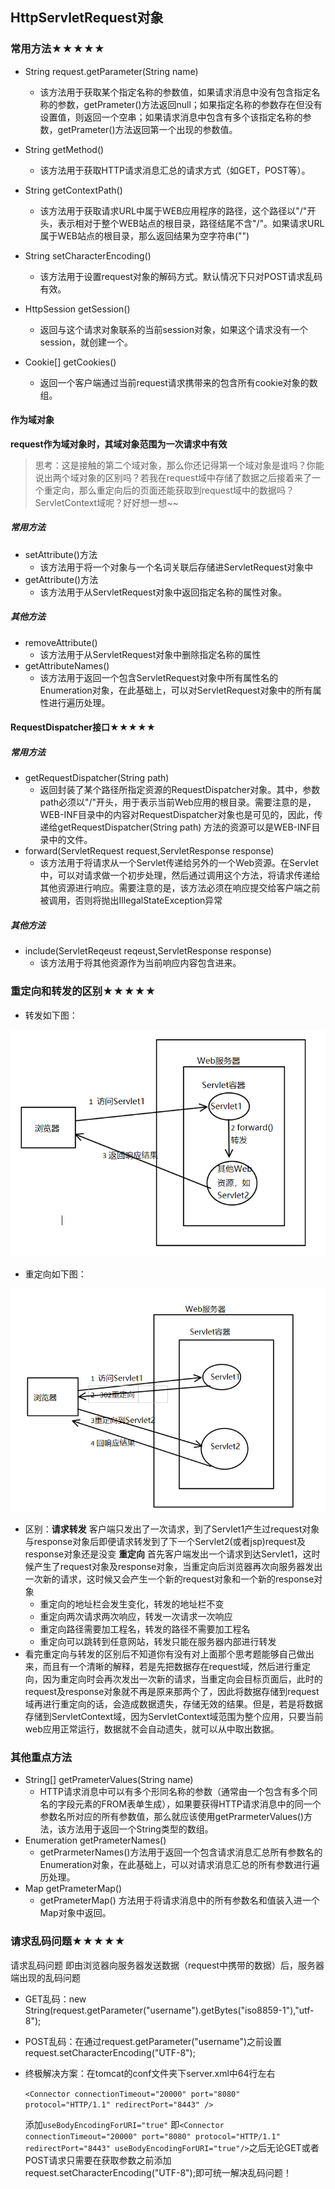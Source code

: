 ## HttpServletRequest对象

###  常用方法★★★★★

* String request.getParameter(String name)

  * 该方法用于获取某个指定名称的参数值，如果请求消息中没有包含指定名称的参数，getPrameter()方法返回null；如果指定名称的参数存在但没有设置值，则返回一个空串；如果请求消息中包含有多个该指定名称的参数，getPrameter()方法返回第一个出现的参数值。
* String getMethod()
  * 该方法用于获取HTTP请求消息汇总的请求方式（如GET，POST等）。
* String getContextPath()
  * 该方法用于获取请求URL中属于WEB应用程序的路径，这个路径以"/"开头，表示相对于整个WEB站点的根目录，路径结尾不含"/"。如果请求URL属于WEB站点的根目录，那么返回结果为空字符串("")
* String setCharacterEncoding()
  * 该方法用于设置request对象的解码方式。默认情况下只对POST请求乱码有效。
* HttpSession getSession()
  * 返回与这个请求对象联系的当前session对象，如果这个请求没有一个session，就创建一个。
* Cookie[]  getCookies()
  * 返回一个客户端通过当前request请求携带来的包含所有cookie对象的数组。

#### 作为域对象

**request作为域对象时，其域对象范围为一次请求中有效**

> 思考：这是接触的第二个域对象，那么你还记得第一个域对象是谁吗？你能说出两个域对象的区别吗？若我在request域中存储了数据之后接着来了一个重定向，那么重定向后的页面还能获取到request域中的数据吗？ServletContext域呢？好好想一想~~

##### 常用方法

* setAttribute()方法
  * 该方法用于将一个对象与一个名词关联后存储进ServletRequest对象中
* getAttribute()方法
  * 该方法用于从ServletRequest对象中返回指定名称的属性对象。

##### 其他方法

* removeAttribute()
  * 该方法用于从ServletRequest对象中删除指定名称的属性
* getAttributeNames()
  * 该方法用于返回一个包含ServletRequest对象中所有属性名的Enumeration对象，在此基础上，可以对ServletRequest对象中的所有属性进行遍历处理。

#### RequestDispatcher接口★★★★★

##### 常用方法

* getRequestDispatcher(String path)
  *  返回封装了某个路径所指定资源的RequestDispatcher对象。其中，参数path必须以"/"开头，用于表示当前Web应用的根目录。需要注意的是，WEB-INF目录中的内容对RequestDispatcher对象也是可见的，因此，传递给getRequestDispatcher(String path) 方法的资源可以是WEB-INF目录中的文件。
* forward(ServletRequest request,ServletResponse response)
  * 该方法用于将请求从一个Servlet传递给另外的一个Web资源。在Servlet中，可以对请求做一个初步处理，然后通过调用这个方法，将请求传递给其他资源进行响应。需要注意的是，该方法必须在响应提交给客户端之前被调用，否则将抛出IllegalStateException异常

##### 其他方法

* include(ServletReqeust reqeust,ServletResponse response)
  * 该方法用于将其他资源作为当前响应内容包含进来。

### 重定向和转发的区别★★★★★

* 转发如下图：

![请求转发](../images/请求转发.png)

* 重定向如下图：

![重定向](../images/重定向.png)

* 区别：**请求转发**  客户端只发出了一次请求，到了Servlet1产生过request对象与response对象后即便请求转发到了下一个Servlet2(或者jsp)request及response对象还是没变  **重定向** 首先客户端发出一个请求到达Servlet1，这时候产生了request对象及response对象，当重定向后浏览器再次向服务器发出一次新的请求，这时候又会产生一个新的request对象和一个新的response对象
  * 重定向的地址栏会发生变化，转发的地址栏不变
  * 重定向两次请求两次响应，转发一次请求一次响应
  * 重定向路径需要加工程名，转发的路径不需要加工程名
  * 重定向可以跳转到任意网站，转发只能在服务器内部进行转发
* 看完重定向与转发的区别后不知道你有没有对上面那个思考题能够自己做出来，而且有一个清晰的解释，若是先把数据存在request域，然后进行重定向，因为重定向时会再次发出一次新的请求，当重定向会目标页面后，此时的request及response对象就不再是原来那两个了，因此将数据存储到request域再进行重定向的话，会造成数据遗失，存储无效的结果。但是，若是将数据存储到ServletContext域，因为ServletContext域范围为整个应用，只要当前web应用正常运行，数据就不会自动遗失，就可以从中取出数据。

### 其他重点方法

* String[] getPrameterValues(String name)
  * HTTP请求消息中可以有多个形同名称的参数（通常由一个包含有多个同名的字段元素的FROM表单生成），如果要获得HTTP请求消息中的同一个参数名所对应的所有参数值，那么就应该使用getPrarmeterValues()方法，该方法用于返回一个String类型的数组。
* Enumeration getPrameterNames()
  * getPrarmeterNames()方法用于返回一个包含请求消息汇总所有参数名的Enumeration对象，在此基础上，可以对请求消息汇总的所有参数进行遍历处理。
* Map getPrameterMap()
  * getPrameterMap() 方法用于将请求消息中的所有参数名和值装入进一个Map对象中返回。

### 请求乱码问题★★★★★

请求乱码问题   即由浏览器向服务器发送数据（request中携带的数据）后，服务器端出现的乱码问题

- GET乱码：new String(request.getParameter("username").getBytes("iso8859-1"),"utf-8");

- POST乱码：在通过request.getParameter("username")之前设置request.setCharacterEncoding("UTF-8");

- 终极解决方案：在tomcat的conf文件夹下server.xml中64行左右

  `<Connector connectionTimeout="20000" port="8080" protocol="HTTP/1.1" redirectPort="8443" />`

  添加`useBodyEncodingForURI="true"`  即`<Connector connectionTimeout="20000" port="8080" protocol="HTTP/1.1" redirectPort="8443" useBodyEncodingForURI="true"/>`之后无论GET或者POST请求只需要在获取参数之前添加request.setCharacterEncoding("UTF-8");即可统一解决乱码问题！



